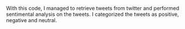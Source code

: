 With this code, I managed to retrieve tweets from twitter and performed sentimental analysis on the tweets.
I categorized the tweets as positive, negative and neutral.
